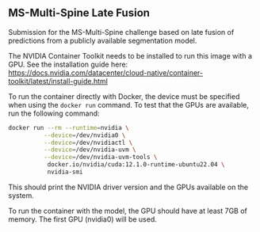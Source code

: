 
## MS-Multi-Spine Late Fusion

Submission for the MS-Multi-Spine challenge based on late fusion of predictions from a publicly available segmentation model.


The NVIDIA Container Toolkit needs to be installed to run this image with a GPU. See the installation guide here:
https://docs.nvidia.com/datacenter/cloud-native/container-toolkit/latest/install-guide.html

To run the container directly with Docker, the device must be specified when using the `docker run` command.
To test that the GPUs are available, run the following command:
```bash
docker run --rm --runtime=nvidia \
          --device=/dev/nvidia0 \
          --device=/dev/nvidiactl \
          --device=/dev/nvidia-uvm \
          --device=/dev/nvidia-uvm-tools \
           docker.io/nvidia/cuda:12.1.0-runtime-ubuntu22.04 \
           nvidia-smi
```

This should print the NVIDIA driver version and the GPUs available on the system.

To run the container with the model, the GPU should have at least 7GB of memory. The first GPU (nvidia0) will be used.
